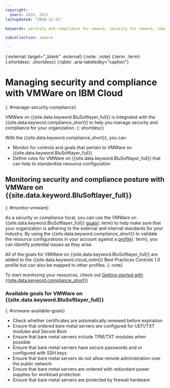 ```yaml
---
copyright:
  years: 2020, 2021
lastupdated: "2020-12-15"

keywords: security and compliance for vmware, security for vmware, compliance for vmware,

subcollection: vmware

---
```


{:external: target="_blank" .external}
{:note: .note}
{:term: .term}
{:shortdesc: .shortdesc}
{:table: .aria-labeledby="caption"}


# Managing security and compliance with VMWare on IBM Cloud
{: #manage-security-compliance}

<!--Name this file `manage-scc.md` and place it in the "Enhancing security" topic group.-->

VMWare on {{site.data.keyword.BluSoftlayer_full}} is integrated with the {{site.data.keyword.compliance_short}} to help you manage security and compliance for your organization.
{: shortdesc}

<!--Add the following sections as your service onboards to the Security and Compliance Center. You might have only monitoring or you might also have configuration enforcement. Also, if you only have one of the options, be sure to remove the bulleted list and write the following section as a sentence.-->

With the {{site.data.keyword.compliance_short}}, you can:

* Monitor for controls and goals that pertain to VMWare on {{site.data.keyword.BluSoftlayer_full}}
* Define rules for VMWare on {{site.data.keyword.BluSoftlayer_full}} that can help to standardize resource configuration


## Monitoring security and compliance posture with VMWare on {{site.data.keyword.BluSoftlayer_full}}
{: #monitor-vmware}

As a security or compliance focal, you can use the VMWare on {{site.data.keyword.BluSoftlayer_full}} [goals](#x2117978){: term} to help make sure that your organization is adhering to the external and internal standards for your industry. By using the {{site.data.keyword.compliance_short}} to validate the resource configurations in your account against a [profile](#x2034950){: term}, you can identify potential issues as they arise.

All of the goals for VMWare on {{site.data.keyword.BluSoftlayer_full}} are added to the {{site.data.keyword.cloud_notm}} Best Practices Controls 1.0 profile but can also be mapped to other profiles.
{: note}

To start monitoring your resources, check out [Getting started with {{site.data.keyword.compliance_short}}](/docs/security-compliance?topic-security-compliance-getting-started)

### Available goals for VMWare on {{site.data.keyword.BluSoftlayer_full}}
{: #vmware-available-goals}

* Check whether certificates are automatically renewed before expiration
* Ensure that ordered bare metal servers are configured for UEFI/TXT modules and Secure Boot
* Ensure that bare metal servers include TPM/TXT modules when possible
* Ensure that bare metal servers have secure passwords and or configured with SSH keys
* Ensure that bare metal servers do not allow remote administration over the public network
* Ensure that bare metal servers are ordered with redundant power supplies for workload protection
* Ensure that bare metal servers are protected by firewall hardware

<!--
## Governing VMWare on {{site.data.keyword.BluSoftlayer_full}} resource configuration
{: #govern-service_name}-->

<!--As a security or compliance focal, you can use the {{site.data.keyword.compliance_short}} to define configuration rules for the instances of *service_name* that you create.-->

<!--[Config rules](#x3084914){: term} are used to enforce the configuration standards that you want to implement across your accounts. To learn more about the data that you can use to create a rule for VMWare on {{site.data.keyword.BluSoftlayer_full}}, review the following table.-->

<!--| Resource kind | Property | Operator | Value | Description |
|---------------|----------|---------------|-------|-------------|
| *instance* | *private_network_only* | *is_true* <br>*is_false* | - | *Indicates whether access to a Certificate Manager instance is allowed only through a private network. |
| <resource_kind> | <property_name> | <operator> | <value> | <description> |-->

<!--{: caption="Table 1. Rule properties for VMWare on {{site.data.keyword.BluSoftlayer_full}}" caption-side="top"}-->

<!--To learn more about config rules, check out [What is a config rule?](/docs/security-compliance?topic=security-compliance-what-is-rule).-->

